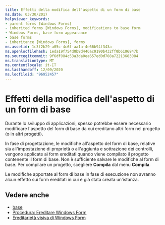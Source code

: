 ```yaml
---
title: Effetti della modifica dell'aspetto di un form di base
ms.date: 03/30/2017
helpviewer_keywords:
- parent forms [Windows Forms]
- inherited forms [Windows Forms], modifications to base form
- Windows Forms, base form appearance
- base forms
- inheritance [Windows Forms], forms
ms.assetid: 1c3f2b29-a05c-4c6f-aa1a-4e66b94f343a
ms.openlocfilehash: 1eda19f754d0b8d446ac9190b432ff0b6106847b
ms.sourcegitcommit: 9f6df084c53a3da0ea657ed0d708a72213683084
ms.translationtype: MT
ms.contentlocale: it-IT
ms.lasthandoff: 12/09/2020
ms.locfileid: "96952457"
---
```

# <a name="effects-of-modifying-a-base-forms-appearance"></a>Effetti della modifica dell'aspetto di un form di base

Durante lo sviluppo di applicazioni, spesso potrebbe essere necessario modificare l'aspetto del form di base da cui ereditano altri form nel progetto (o in altri progetti).

In fase di progettazione, le modifiche all'aspetto del form di base, relative sia all'impostazione di proprietà o all'aggiunta e sottrazione dei controlli, vengono applicate ai form ereditati quando viene compilato il progetto contenente il form di base. Non è sufficiente salvare le modifiche al form di base. Per compilare un progetto, scegliere **Compila** dal menu **Compila**.

Le modifiche apportate al form di base in fase di esecuzione non avranno alcun effetto sui form ereditati in cui è già stata creata un'istanza.

## <a name="see-also"></a>Vedere anche

- [base](/dotnet/csharp/language-reference/keywords/base)
- [Procedura: Ereditare Windows Form](how-to-inherit-windows-forms.md)
- [Ereditarietà visiva di Windows Form](windows-forms-visual-inheritance.md)
